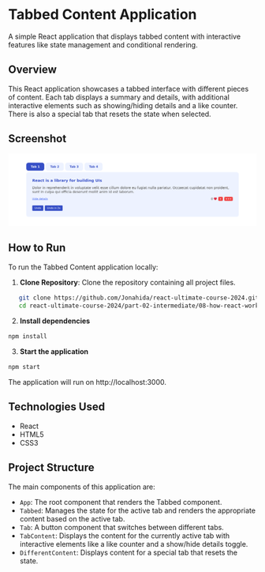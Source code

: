 # Tabbed Content Application

A simple React application that displays tabbed content with interactive features like state management and conditional rendering.

## Overview

This React application showcases a tabbed interface with different pieces of content. Each tab displays a summary and details, with additional interactive elements such as showing/hiding details and a like counter. There is also a special tab that resets the state when selected.

## Screenshot

![Tabbed Content Screenshot](screenshot.png)

## How to Run

To run the Tabbed Content application locally:

1. **Clone Repository**: Clone the repository containing all project files.

```bash
   git clone https://github.com/Jonahida/react-ultimate-course-2024.git
   cd react-ultimate-course-2024/part-02-intermediate/08-how-react-works/
```

2. **Install dependencies**
```bash
npm install
```

3. **Start the application**
```bash
npm start
```

The application will run on http://localhost:3000.

## Technologies Used
- React
- HTML5
- CSS3

## Project Structure
The main components of this application are:

- `App`: The root component that renders the Tabbed component.
- `Tabbed`: Manages the state for the active tab and renders the appropriate content based on the active tab.
- `Tab`: A button component that switches between different tabs.
- `TabContent`: Displays the content for the currently active tab with interactive elements like a like counter and a show/hide details toggle.
- `DifferentContent`: Displays content for a special tab that resets the state.